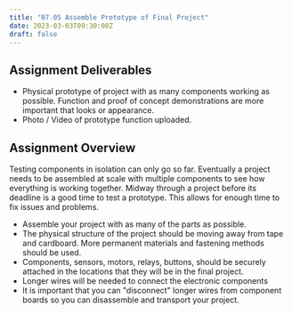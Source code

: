 ```yaml
---
title: "07.05 Assemble Prototype of Final Project"
date: 2023-03-03T09:30:00Z
draft: false
---
```


## Assignment Deliverables

- Physical prototype of project with as many components working as possible. Function and proof of concept demonstrations are more important that looks or appearance.
- Photo / Video of prototype function uploaded.

## Assignment Overview

Testing components in isolation can only go so far. Eventually a project needs to be assembled at scale with multiple components to see how everything is working together. Midway through a project before its deadline is a good time to test a prototype. This allows for enough time to fix issues and problems.

- Assemble your project with as many of the parts as possible.
- The physical structure of the project should be moving away from tape and cardboard. More permanent materials and fastening methods should be used.
- Components, sensors, motors, relays, buttons, should be securely attached in the locations that they will be in the final project.
- Longer wires will be needed to connect the electronic components
- It is important that you can "disconnect" longer wires from component boards so you can disassemble and transport your project.

